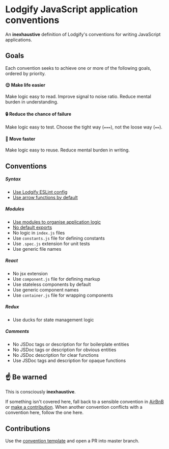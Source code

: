 # Lodgify JavaScript application conventions

An **inexhaustive** definition of Lodgify's conventions for writing JavaScript applications.

## Goals

Each convention seeks to achieve one or more of the following goals, ordered by priority.

#### 😌 Make life easier

Make logic easy to read. Improve signal to noise ratio. Reduce mental burden in understanding.

#### 🔒 Reduce the chance of failure

Make logic easy to test. Choose the tight way (`===`), not the loose way (`==`).

#### 🏃 Move faster

Make logic easy to reuse. Reduce mental burden in writing.

## Conventions

##### Syntax

- [Use Lodgify ESLint config](https://bigassmessage.com/c1b7a)
- [Use arrow functions by default](syntax/use-arrow-functions-by-default.md)

##### Modules

- [Use modules to organise application logic](modules/use-modules-to-organise-application-logic.md)
- [No default exports](modules/no-default-exports.md)
- No logic in `index.js` files
- Use `constants.js` file for defining constants
- Use `.spec.js` extension for unit tests
- Use generic file names

##### React

- No jsx extension
- Use `component.js` file for defining markup
- Use stateless components by default
- Use generic component names
- Use `container.js` file for wrapping components

##### Redux

- Use ducks for state management logic

##### Comments

- No JSDoc tags or description for for boilerplate entities
- No JSDoc tags or description for obvious entities
- No JSDoc description for clear functions
- Use JSDoc tags and description for opaque functions

## ☝️ Be warned

This is consciously **inexhaustive**.

If something isn't covered here, fall back to a sensible convention in [AirBnB](https://github.com/airbnb/javascript) or [make a contribution](#contributions). When another convention conflicts with a convention here, follow the one here.

## Contributions

Use the [convention template](CONVENTION_TEMPLATE.md) and open a PR into master branch.
